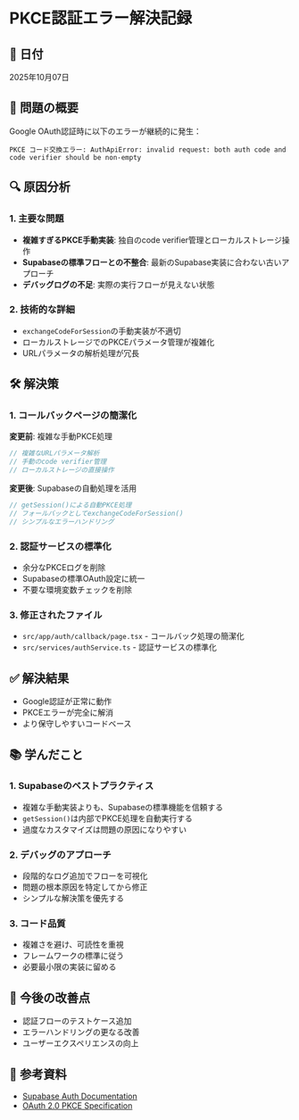 # PKCE認証エラー解決記録

## 📅 日付
2025年10月07日

## 🚨 問題の概要
Google OAuth認証時に以下のエラーが継続的に発生：
```
PKCE コード交換エラー: AuthApiError: invalid request: both auth code and code verifier should be non-empty
```

## 🔍 原因分析

### 1. 主要な問題
- **複雑すぎるPKCE手動実装**: 独自のcode verifier管理とローカルストレージ操作
- **Supabaseの標準フローとの不整合**: 最新のSupabase実装に合わない古いアプローチ
- **デバッグログの不足**: 実際の実行フローが見えない状態

### 2. 技術的な詳細
- `exchangeCodeForSession`の手動実装が不適切
- ローカルストレージでのPKCEパラメータ管理が複雑化
- URLパラメータの解析処理が冗長

## 🛠️ 解決策

### 1. コールバックページの簡潔化
**変更前**: 複雑な手動PKCE処理
```typescript
// 複雑なURLパラメータ解析
// 手動のcode verifier管理
// ローカルストレージの直接操作
```

**変更後**: Supabaseの自動処理を活用
```typescript
// getSession()による自動PKCE処理
// フォールバックとしてexchangeCodeForSession()
// シンプルなエラーハンドリング
```

### 2. 認証サービスの標準化
- 余分なPKCEログを削除
- Supabaseの標準OAuth設定に統一
- 不要な環境変数チェックを削除

### 3. 修正されたファイル
- `src/app/auth/callback/page.tsx` - コールバック処理の簡潔化
- `src/services/authService.ts` - 認証サービスの標準化

## ✅ 解決結果
- Google認証が正常に動作
- PKCEエラーが完全に解消
- より保守しやすいコードベース

## 📚 学んだこと

### 1. Supabaseのベストプラクティス
- 複雑な手動実装よりも、Supabaseの標準機能を信頼する
- `getSession()`は内部でPKCE処理を自動実行する
- 過度なカスタマイズは問題の原因になりやすい

### 2. デバッグのアプローチ
- 段階的なログ追加でフローを可視化
- 問題の根本原因を特定してから修正
- シンプルな解決策を優先する

### 3. コード品質
- 複雑さを避け、可読性を重視
- フレームワークの標準に従う
- 必要最小限の実装に留める

## 🔄 今後の改善点
- 認証フローのテストケース追加
- エラーハンドリングの更なる改善
- ユーザーエクスペリエンスの向上

## 📝 参考資料
- [Supabase Auth Documentation](https://supabase.com/docs/guides/auth)
- [OAuth 2.0 PKCE Specification](https://tools.ietf.org/html/rfc7636)